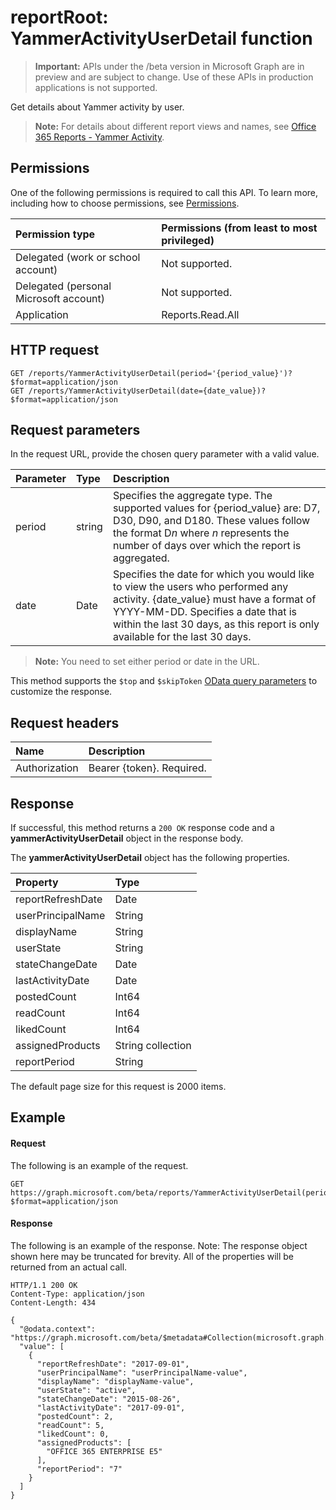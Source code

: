 # reportRoot: YammerActivityUserDetail function

> **Important:** APIs under the /beta version in Microsoft Graph are in preview and are subject to change. Use of these APIs in production applications is not supported.

Get details about Yammer activity by user.

> **Note:** For details about different report views and names, see [Office 365 Reports - Yammer Activity](https://support.office.com/client/Yammer-activity-c7c9f938-5b8e-4d52-b1a2-c7c32cb2312a).

## Permissions

One of the following permissions is required to call this API. To learn more, including how to choose permissions, see [Permissions](../../../concepts/permissions_reference.md).

| Permission type                        | Permissions (from least to most privileged) |
| :------------------------------------- | :--------------------------------------- |
| Delegated (work or school account)     | Not supported.                           |
| Delegated (personal Microsoft account) | Not supported.                           |
| Application                            | Reports.Read.All                         |

## HTTP request

<!-- { "blockType": "ignored" } -->

```http
GET /reports/YammerActivityUserDetail(period='{period_value}')?$format=application/json
GET /reports/YammerActivityUserDetail(date={date_value})?$format=application/json
```

## Request parameters

In the request URL, provide the chosen query parameter with a valid value.

| Parameter | Type   | Description                              |
| :-------- | :----- | :--------------------------------------- |
| period    | string | Specifies the aggregate type. The supported values for {period_value} are: D7, D30, D90, and D180. These values follow the format D*n* where *n* represents the number of days over which the report is aggregated. |
| date      | Date   | Specifies the date for which you would like to view the users who performed any activity. {date_value} must have a format of YYYY-MM-DD. Specifies a date that is within the last 30 days, as this report is only available for the last 30 days. |

> **Note:** You need to set either period or date in the URL.

This method supports the `$top` and `$skipToken` [OData query parameters](../../../concepts/query_parameters.md) to customize the response.

## Request headers

| Name          | Description               |
| :------------ | :------------------------ |
| Authorization | Bearer {token}. Required. |

## Response

If successful, this method returns a `200 OK` response code and a **yammerActivityUserDetail** object in the response body.

The **yammerActivityUserDetail** object has the following properties.

| Property          | Type              |
| :---------------- | :---------------- |
| reportRefreshDate | Date              |
| userPrincipalName | String            |
| displayName       | String            |
| userState         | String            |
| stateChangeDate   | Date              |
| lastActivityDate  | Date              |
| postedCount       | Int64             |
| readCount         | Int64             |
| likedCount        | Int64             |
| assignedProducts  | String collection |
| reportPeriod      | String            |

The default page size for this request is 2000 items.

## Example

#### Request

The following is an example of the request.

<!-- {
  "blockType": "request",
  "name": "reportroot_yammeractivityuserdetail"
}-->

```http
GET https://graph.microsoft.com/beta/reports/YammerActivityUserDetail(period='D7')?$format=application/json
```

#### Response

The following is an example of the response.
Note: The response object shown here may be truncated for brevity. All of the properties will be returned from an actual call.

<!-- {
  "blockType": "response",
  "truncated": true,
  "@odata.type": "microsoft.graph.yammerActivityUserDetail"
} -->

```http
HTTP/1.1 200 OK
Content-Type: application/json
Content-Length: 434

{
  "@odata.context": "https://graph.microsoft.com/beta/$metadata#Collection(microsoft.graph.yammerActivityUserDetail)", 
  "value": [
    {
      "reportRefreshDate": "2017-09-01", 
      "userPrincipalName": "userPrincipalName-value", 
      "displayName": "displayName-value", 
      "userState": "active", 
      "stateChangeDate": "2015-08-26", 
      "lastActivityDate": "2017-09-01", 
      "postedCount": 2, 
      "readCount": 5, 
      "likedCount": 0, 
      "assignedProducts": [
        "OFFICE 365 ENTERPRISE E5"
      ], 
      "reportPeriod": "7"
    }
  ]
}
```

